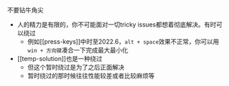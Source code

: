 不要钻牛角尖
- 人的精力是有限的，你不可能面对一切tricky issues都想着彻底解决。有时可以绕过
  - 例如[[press-keys]]中时至2022.6，`alt + space`效果不正常，你可以用`win + 方向键`凑合一下完成最大最小化
- [[temp-solution]]也是一种绕过
  - 但这个暂时绕过是为了之后正面解决
  - 暂时绕过的那时候往往性能较差或者比较麻烦等